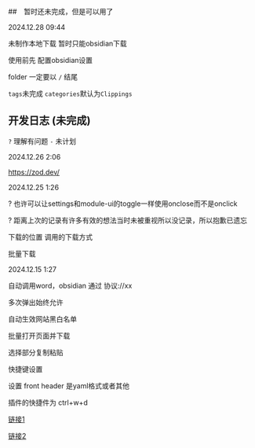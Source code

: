 ##　暂时还未完成，但是可以用了

2024.12.28 09:44

未制作本地下载 暂时只能obsidian下载

使用前先 配置obsidian设置

folder 一定要以 `/` 结尾

`tags`未完成 `categories`默认为`Clippings`

## 开发日志 (未完成)
`?` 理解有问题 `-` 未计划

2024.12.26 2:06

https://zod.dev/

2024.12.25 1:26

? 也许可以让settings和module-ui的toggle一样使用onclose而不是onclick

? 距离上次的记录有许多有效的想法当时未被重视所以没记录，所以抱歉已遗忘

下载的位置 调用的下载方式

批量下载


2024.12.15 1:27

自动调用word，obsidian 通过 协议://xx

 多次弹出始终允许

自动生效网站黑白名单

批量打开页面并下载

选择部分复制粘贴

快捷键设置

设置 front header 是yaml格式或者其他

插件的快捷件为 ctrl+w+d

[链接1](https://www.cnblogs.com/mq0036/p/17509937.html)

[链接2](https://update.greasyfork.org/scripts/472996/%E4%B8%8B%E8%BD%BDCSDN%E3%80%81%E7%AE%80%E4%B9%A6%E3%80%81%E6%8E%98%E9%87%91%E3%80%81%E5%8D%9A%E5%AE%A2%E5%9B%AD%E3%80%81%E5%BE%AE%E4%BF%A1%E5%85%AC%E4%BC%97%E5%8F%B7%E3%80%81%E7%9F%A5%E4%B9%8E%E4%B8%93%E6%A0%8F%E3%80%81%E8%84%9A%E6%9C%AC%E4%B9%8B%E5%AE%B6%E3%80%8151CTO%E3%80%81%E7%A8%8B%E5%BA%8F%E5%91%98%E5%A4%A7%E6%9C%AC%E8%90%A5%E3%80%81%E5%90%BE%E7%88%B1%E7%A0%B4%E8%A7%A3%E3%80%81B%E7%AB%99%E3%80%81%E6%80%9D%E5%90%A6%E3%80%81%E8%BD%BB%E8%AF%86%E3%80%81%E8%85%BE%E8%AE%AF%E4%BA%91%E3%80%81%E9%98%BF%E9%87%8C%E4%BA%91%E3%80%81%E5%8D%8E%E4%B8%BA%E4%BA%91%E7%AD%89%E6%96%87%E7%AB%A0%E4%BF%9D%E5%AD%98%E4%B8%BAWordMarkdown%E6%96%87%E4%BB%B6.user.js)

